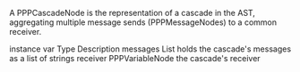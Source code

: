 A PPPCascadeNode is the representation of a cascade in the AST, aggregating multiple message sends (PPPMessageNodes) to a common receiver.

instance var	Type				Description
messages 		List 				holds the cascade's messages as a list of strings 
receiver 		PPPVariableNode	the cascade's receiver